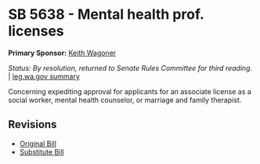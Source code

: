 # SB 5638 - Mental health prof. licenses
**Primary Sponsor:** [Keith Wagoner](/person/leg/keith.wagoner.md)

*Status: By resolution, returned to Senate Rules Committee for third reading.* | [leg.wa.gov summary](https://app.leg.wa.gov/billsummary?BillNumber=5638&Year=2021)

Concerning expediting approval for applicants for an associate license as a social worker, mental health counselor, or marriage and family therapist.

## Revisions
* [Original Bill](1/)
* [Substitute Bill](S/)